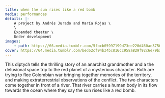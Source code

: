 ```yaml
---
title: when the sun rises like a red bomb
media: performances
details: |-
    A project by Andrés Jurado and María Rojas \
    \
    Expanded theater \
    Under development
images:
    - path: https://66.media.tumblr.com/5fbcb05997199d73ee220d460ae3750c/9ba5d0244808945a-91/s1280x1920/f85adec61990bc7ec4741739b6b9e1d7b757064d.png
cover: https://64.media.tumblr.com/bed62cf94b34bc816cc958a829f92c6e/9ba5d0244808945a-cb/s1280x1920/e717d67c2bce153ea39343a8f6bf96a351b0cedc.png
---
```


This diptych tells the thrilling story of an anarchist grandmother and a the delusional space trip to the red planet of a mysterious character. Both are trying to flee Colombian war bringing together memories of the territory, and making extraterrestrial observations of the conflict. The two characters come together in front of a river. That river carries a human body in its flow towards the ocean where they say the sun rises like a red bomb.
